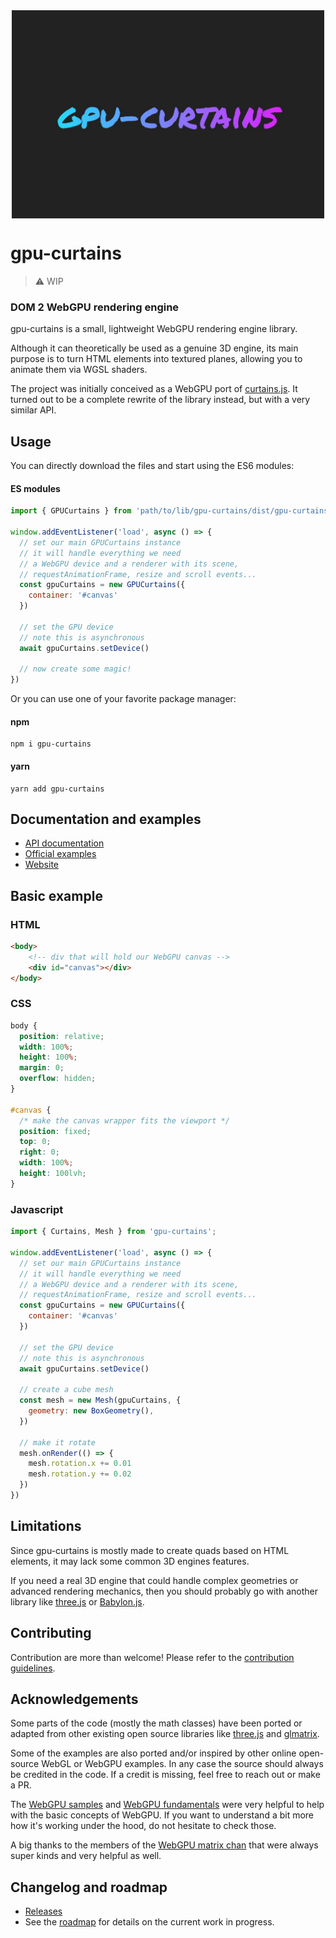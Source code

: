 <div style="display: flex; justify-content: center;">
    <img src="https://raw.githubusercontent.com/martinlaxenaire/gpu-curtains/main/website/assets/gpu-curtains-logo-1080-720.jpg" width="500" alt="gpu-curtains" />
</div>

# gpu-curtains

> :warning: WIP

### DOM 2 WebGPU rendering engine

gpu-curtains is a small, lightweight WebGPU rendering engine library.

Although it can theoretically be used as a genuine 3D engine, its main purpose is to turn HTML elements into textured planes, allowing you to animate them via WGSL shaders.

The project was initially conceived as a WebGPU port of [curtains.js](https://github.com/martinlaxenaire/curtainsjs). It turned out to be a complete rewrite of the library instead, but with a very similar API.

## Usage

You can directly download the files and start using the ES6 modules:

#### ES modules

```javascript
import { GPUCurtains } from 'path/to/lib/gpu-curtains/dist/gpu-curtains.js'

window.addEventListener('load', async () => {
  // set our main GPUCurtains instance
  // it will handle everything we need
  // a WebGPU device and a renderer with its scene,
  // requestAnimationFrame, resize and scroll events...
  const gpuCurtains = new GPUCurtains({
    container: '#canvas'
  })

  // set the GPU device
  // note this is asynchronous
  await gpuCurtains.setDevice()
  
  // now create some magic!
})
```

Or you can use one of your favorite package manager:

#### npm

```
npm i gpu-curtains
```

#### yarn

```
yarn add gpu-curtains
```

## Documentation and examples

- [API documentation](https://martinlaxenaire.github.io/gpu-curtains/docs/)
- [Official examples](https://martinlaxenaire.github.io/gpu-curtains/examples/)
- [Website](https://martinlaxenaire.github.io/gpu-curtains/)

## Basic example

### HTML

```html
<body>
    <!-- div that will hold our WebGPU canvas -->
    <div id="canvas"></div>
</body>
```

### CSS

```css
body {
  position: relative;
  width: 100%;
  height: 100%;
  margin: 0;
  overflow: hidden;
}

#canvas {
  /* make the canvas wrapper fits the viewport */
  position: fixed;
  top: 0;
  right: 0;
  width: 100%;
  height: 100lvh;
}
```

### Javascript

```javascript
import { Curtains, Mesh } from 'gpu-curtains';

window.addEventListener('load', async () => {
  // set our main GPUCurtains instance
  // it will handle everything we need
  // a WebGPU device and a renderer with its scene,
  // requestAnimationFrame, resize and scroll events...
  const gpuCurtains = new GPUCurtains({
    container: '#canvas'
  })

  // set the GPU device
  // note this is asynchronous
  await gpuCurtains.setDevice()

  // create a cube mesh
  const mesh = new Mesh(gpuCurtains, {
    geometry: new BoxGeometry(),
  })

  // make it rotate
  mesh.onRender(() => {
    mesh.rotation.x += 0.01
    mesh.rotation.y += 0.02
  })
})
```

## Limitations

Since gpu-curtains is mostly made to create quads based on HTML elements, it may lack some common 3D engines features.

If you need a real 3D engine that could handle complex geometries or advanced rendering mechanics, then you should probably go with another library like [three.js](https://github.com/mrdoob/three.js) or [Babylon.js](https://github.com/BabylonJS).

## Contributing

Contribution are more than welcome! Please refer to the [contribution guidelines](CONTRIBUTING.md).

## Acknowledgements

Some parts of the code (mostly the math classes) have been ported or adapted from other existing open source libraries like [three.js](https://github.com/mrdoob/three.js) and [glmatrix](https://github.com/toji/gl-matrix).

Some of the examples are also ported and/or inspired by other online open-source WebGL or WebGPU examples. In any case the source should always be credited in the code. If a credit is missing, feel free to reach out or make a PR.

The [WebGPU samples](https://github.com/webgpu/webgpu-samples) and [WebGPU fundamentals](https://webgpufundamentals.org/) were very helpful to help with the basic concepts of WebGPU. If you want to understand a bit more how it's working under the hood, do not hesitate to check those.

A big thanks to the members of the [WebGPU matrix chan](https://matrix.to/#/#WebGPU:matrix.org) that were always super kinds and very helpful as well.

## Changelog and roadmap

- [Releases](https://github.com/martinlaxenaire/gpu-curtains/releases)
- See the [roadmap](ROADMAP.md) for details on the current work in progress.
